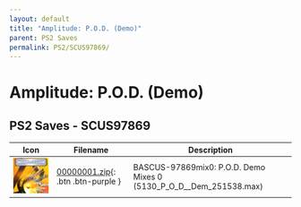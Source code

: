 ```yaml
---
layout: default
title: "Amplitude: P.O.D. (Demo)"
parent: PS2 Saves
permalink: PS2/SCUS97869/
---
```

# Amplitude: P.O.D. (Demo)

## PS2 Saves - SCUS97869

| Icon | Filename | Description |
|------|----------|-------------|
| ![Amplitude: P.O.D. (Demo)](icon0.png) | [00000001.zip](00000001.zip){: .btn .btn-purple } | BASCUS-97869mix0: P.O.D. Demo Mixes 0 (5130_P_O_D__Dem_251538.max) |
